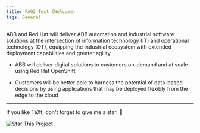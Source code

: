 ```yaml
---
title: FAQ2 Test (Welcome)
tags: General
---
```

ABB and Red Hat will deliver ABB automation and industrial software solutions at the intersection of information technology (IT) and operational technology (OT), equipping the industrial ecosystem with extended deployment capabilities and greater agility

- ABB will deliver digital solutions to customers on-demand and at scale using Red Hat OpenShift 

- Customers will be better able to harness the potential of data-based decisions by using applications that may be deployed flexibly from the edge to the cloud
<!--more-->

---

If you like TeXt, don't forget to give me a star. :star2:

[![Star This Project](https://img.shields.io/github/stars/kitian616/jekyll-TeXt-theme.svg?label=Stars&style=social)](https://github.com/kitian616/jekyll-TeXt-theme/)
